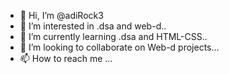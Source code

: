 - 👋 Hi, I’m @adiRock3
- 👀 I’m interested in .dsa and web-d..
- 🌱 I’m currently learning .dsa and HTML-CSS..
- 💞️ I’m looking to collaborate on Web-d projects...
- 📫 How to reach me ...

<!---
adiRock3/adiRock3 is a ✨ special ✨ repository because its `README.md` (this file) appears on your GitHub profile.
You can click the Preview link to take a look at your changes.
--->
